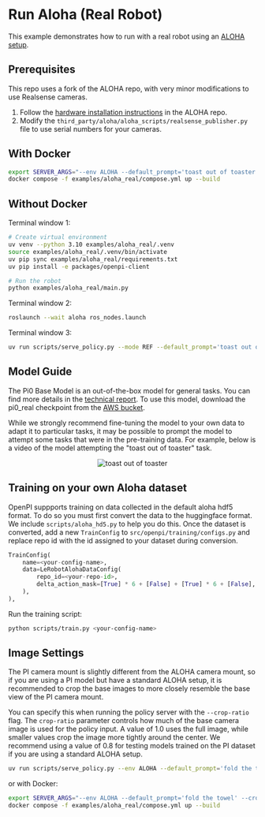 # Run Aloha (Real Robot)

This example demonstrates how to run with a real robot using an [ALOHA setup](https://github.com/tonyzhaozh/aloha).

## Prerequisites

This repo uses a fork of the ALOHA repo, with very minor modifications to use Realsense cameras.

1. Follow the [hardware installation instructions](https://github.com/tonyzhaozh/aloha?tab=readme-ov-file#hardware-installation) in the ALOHA repo.
1. Modify the `third_party/aloha/aloha_scripts/realsense_publisher.py` file to use serial numbers for your cameras.

## With Docker

```bash
export SERVER_ARGS="--env ALOHA --default_prompt='toast out of toaster'"
docker compose -f examples/aloha_real/compose.yml up --build
```

## Without Docker

Terminal window 1:

```bash
# Create virtual environment
uv venv --python 3.10 examples/aloha_real/.venv
source examples/aloha_real/.venv/bin/activate
uv pip sync examples/aloha_real/requirements.txt
uv pip install -e packages/openpi-client

# Run the robot
python examples/aloha_real/main.py
```

Terminal window 2:

```bash
roslaunch --wait aloha ros_nodes.launch
```

Terminal window 3:

```bash
uv run scripts/serve_policy.py --mode REF --default_prompt='toast out of toaster'
```

## Model Guide
The Pi0 Base Model is an out-of-the-box model for general tasks. You can find more details in the [technical report](https://www.physicalintelligence.company/download/pi0.pdf). To use this model, download the pi0_real checkpoint from the [AWS bucket](todo).

While we strongly recommend fine-tuning the model to your own data to adapt it to particular tasks, it may be possible to prompt the model to attempt some tasks that were in the pre-training data. For example, below is a video of the model attempting the "toast out of toaster" task.

<p align="center"> 
  <img src="https://github.com/Physical-Intelligence/openpi/blob/main/examples/aloha_real/data/toast.gif" alt="toast out of toaster"/> 
</p>

## Training on your own Aloha dataset

OpenPI suppports training on data collected in the default aloha hdf5 format. To do so you must first convert the data to the huggingface format. We include `scripts/aloha_hd5.py` to help you do this. Once the dataset is converted, add a new `TrainConfig` to `src/openpi/training/configs.py` and replace repo id with the id assigned to your dataset during conversion.

```python
TrainConfig(
    name=<your-config-name>,
    data=LeRobotAlohaDataConfig(
        repo_id=<your-repo-id>,
        delta_action_mask=[True] * 6 + [False] + [True] * 6 + [False],
    ),
),
```

Run the training script:

```bash
python scripts/train.py <your-config-name>
```

## Image Settings

The PI camera mount is slightly different from the ALOHA camera mount, so if you are using a PI model but have a standard ALOHA setup, it is recommended to crop the base images to more closely resemble the base view of the PI camera mount. 

You can specify this when running the policy server with the `--crop-ratio` flag. The `crop-ratio` parameter controls how much of the base camera image is used for the policy input. A value of 1.0 uses the full image, while smaller values crop the image more tightly around the center. We recommend using a value of 0.8 for testing models trained on the PI dataset if you are using a standard ALOHA setup.

```bash
uv run scripts/serve_policy.py --env ALOHA --default_prompt='fold the towel' --crop-ratio 0.8
```

or with Docker:

```bash
export SERVER_ARGS="--env ALOHA --default_prompt='fold the towel' --crop-ratio 0.8"
docker compose -f examples/aloha_real/compose.yml up --build
```